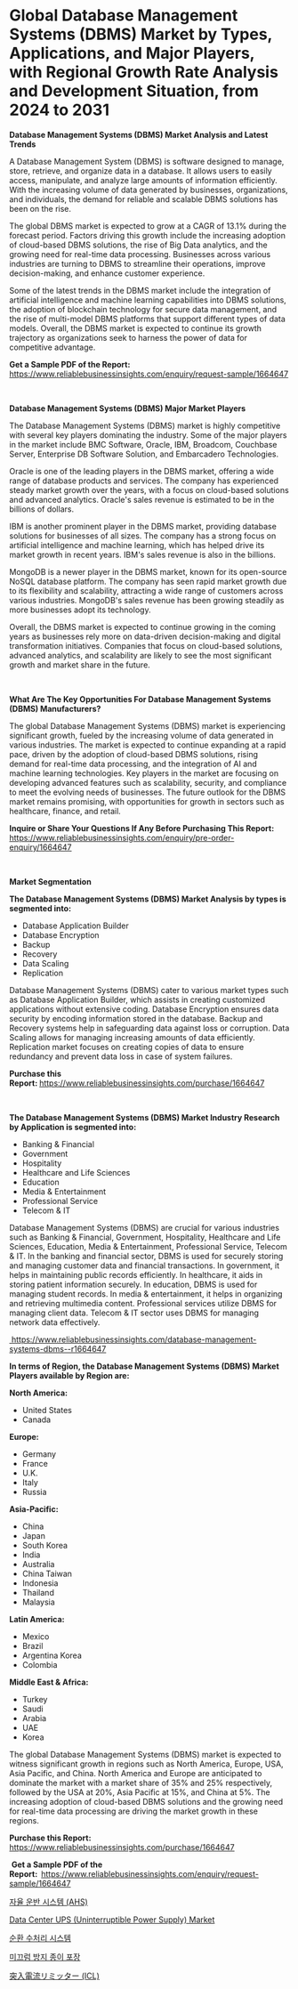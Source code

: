 <p><h1>Global Database Management Systems (DBMS) Market by Types, Applications, and Major Players, with Regional Growth Rate Analysis and Development Situation, from 2024 to 2031</h1></p><p><strong>Database Management Systems (DBMS) Market Analysis and Latest Trends</strong></p>
<p><p>A Database Management System (DBMS) is software designed to manage, store, retrieve, and organize data in a database. It allows users to easily access, manipulate, and analyze large amounts of information efficiently. With the increasing volume of data generated by businesses, organizations, and individuals, the demand for reliable and scalable DBMS solutions has been on the rise.</p><p>The global DBMS market is expected to grow at a CAGR of 13.1% during the forecast period. Factors driving this growth include the increasing adoption of cloud-based DBMS solutions, the rise of Big Data analytics, and the growing need for real-time data processing. Businesses across various industries are turning to DBMS to streamline their operations, improve decision-making, and enhance customer experience.</p><p>Some of the latest trends in the DBMS market include the integration of artificial intelligence and machine learning capabilities into DBMS solutions, the adoption of blockchain technology for secure data management, and the rise of multi-model DBMS platforms that support different types of data models. Overall, the DBMS market is expected to continue its growth trajectory as organizations seek to harness the power of data for competitive advantage.</p></p>
<p><strong>Get a Sample PDF of the Report:&nbsp;</strong> <a href="https://www.reliablebusinessinsights.com/enquiry/request-sample/1664647">https://www.reliablebusinessinsights.com/enquiry/request-sample/1664647</a></p>
<p>&nbsp;</p>
<p><strong>Database Management Systems (DBMS) Major Market Players</strong></p>
<p><p>The Database Management Systems (DBMS) market is highly competitive with several key players dominating the industry. Some of the major players in the market include BMC Software, Oracle, IBM, Broadcom, Couchbase Server, Enterprise DB Software Solution, and Embarcadero Technologies. </p><p>Oracle is one of the leading players in the DBMS market, offering a wide range of database products and services. The company has experienced steady market growth over the years, with a focus on cloud-based solutions and advanced analytics. Oracle's sales revenue is estimated to be in the billions of dollars.</p><p>IBM is another prominent player in the DBMS market, providing database solutions for businesses of all sizes. The company has a strong focus on artificial intelligence and machine learning, which has helped drive its market growth in recent years. IBM's sales revenue is also in the billions.</p><p>MongoDB is a newer player in the DBMS market, known for its open-source NoSQL database platform. The company has seen rapid market growth due to its flexibility and scalability, attracting a wide range of customers across various industries. MongoDB's sales revenue has been growing steadily as more businesses adopt its technology.</p><p>Overall, the DBMS market is expected to continue growing in the coming years as businesses rely more on data-driven decision-making and digital transformation initiatives. Companies that focus on cloud-based solutions, advanced analytics, and scalability are likely to see the most significant growth and market share in the future.</p></p>
<p>&nbsp;</p>
<p><strong>What Are The Key Opportunities For Database Management Systems (DBMS) Manufacturers?</strong></p>
<p><p>The global Database Management Systems (DBMS) market is experiencing significant growth, fueled by the increasing volume of data generated in various industries. The market is expected to continue expanding at a rapid pace, driven by the adoption of cloud-based DBMS solutions, rising demand for real-time data processing, and the integration of AI and machine learning technologies. Key players in the market are focusing on developing advanced features such as scalability, security, and compliance to meet the evolving needs of businesses. The future outlook for the DBMS market remains promising, with opportunities for growth in sectors such as healthcare, finance, and retail.</p></p>
<p><strong>Inquire or Share Your Questions If Any Before Purchasing This Report:</strong> <a href="https://www.reliablebusinessinsights.com/enquiry/pre-order-enquiry/1664647">https://www.reliablebusinessinsights.com/enquiry/pre-order-enquiry/1664647</a></p>
<p>&nbsp;</p>
<p><strong>Market Segmentation</strong></p>
<p><strong>The Database Management Systems (DBMS) Market Analysis by types is segmented into:</strong></p>
<p><ul><li>Database Application Builder</li><li>Database Encryption</li><li>Backup</li><li>Recovery</li><li>Data Scaling</li><li>Replication</li></ul></p>
<p><p>Database Management Systems (DBMS) cater to various market types such as Database Application Builder, which assists in creating customized applications without extensive coding. Database Encryption ensures data security by encoding information stored in the database. Backup and Recovery systems help in safeguarding data against loss or corruption. Data Scaling allows for managing increasing amounts of data efficiently. Replication market focuses on creating copies of data to ensure redundancy and prevent data loss in case of system failures.</p></p>
<p><strong>Purchase this Report:&nbsp;</strong><a href="https://www.reliablebusinessinsights.com/purchase/1664647">https://www.reliablebusinessinsights.com/purchase/1664647</a></p>
<p>&nbsp;</p>
<p><strong>The Database Management Systems (DBMS) Market Industry Research by Application is segmented into:</strong></p>
<p><ul><li>Banking & Financial</li><li>Government</li><li>Hospitality</li><li>Healthcare and Life Sciences</li><li>Education</li><li>Media & Entertainment</li><li>Professional Service</li><li>Telecom & IT</li></ul></p>
<p><p>Database Management Systems (DBMS) are crucial for various industries such as Banking & Financial, Government, Hospitality, Healthcare and Life Sciences, Education, Media & Entertainment, Professional Service, Telecom & IT. In the banking and financial sector, DBMS is used for securely storing and managing customer data and financial transactions. In government, it helps in maintaining public records efficiently. In healthcare, it aids in storing patient information securely. In education, DBMS is used for managing student records. In media & entertainment, it helps in organizing and retrieving multimedia content. Professional services utilize DBMS for managing client data. Telecom & IT sector uses DBMS for managing network data effectively.</p></p>
<p><a href="https://www.reliablebusinessinsights.com/database-management-systems-dbms--r1664647">&nbsp;https://www.reliablebusinessinsights.com/database-management-systems-dbms--r1664647</a></p>
<p><strong>In terms of Region, the Database Management Systems (DBMS) Market Players available by Region are:</strong></p>
<p>
    <p> <strong> North America: </strong>
        <ul>
            <li>United States</li>
            <li>Canada</li>
        </ul>
        </p> 
    <p> <strong> Europe: </strong>
        <ul>
            <li>Germany</li>
            <li>France</li>
            <li>U.K.</li>
            <li>Italy</li>
            <li>Russia</li>
        </ul>
        </p> 
    <p> <strong> Asia-Pacific: </strong>
        <ul>
            <li>China</li>
            <li>Japan</li>
            <li>South Korea</li>
            <li>India</li>
            <li>Australia</li>
            <li>China Taiwan</li>
            <li>Indonesia</li>
            <li>Thailand</li>
            <li>Malaysia</li>
        </ul>
        </p> 
    <p> <strong> Latin America: </strong>
        <ul>
            <li>Mexico</li>
            <li>Brazil</li>
            <li>Argentina Korea</li>
            <li>Colombia</li>
        </ul>
        </p> 
    <p> <strong> Middle East & Africa: </strong>
        <ul>
            <li>Turkey</li>
            <li>Saudi</li>
            <li>Arabia</li>
            <li>UAE</li>
            <li>Korea</li>
        </ul>
    </p>
    </p>
<p><p>The global Database Management Systems (DBMS) market is expected to witness significant growth in regions such as North America, Europe, USA, Asia Pacific, and China. North America and Europe are anticipated to dominate the market with a market share of 35% and 25% respectively, followed by the USA at 20%, Asia Pacific at 15%, and China at 5%. The increasing adoption of cloud-based DBMS solutions and the growing need for real-time data processing are driving the market growth in these regions.</p></p>
<p><strong>Purchase this Report: </strong><a href="https://www.reliablebusinessinsights.com/purchase/1664647">https://www.reliablebusinessinsights.com/purchase/1664647</a></p>
<p>&nbsp;<strong>Get a Sample PDF of the Report:&nbsp;&nbsp;</strong><a href="https://www.reliablebusinessinsights.com/enquiry/request-sample/1664647">https://www.reliablebusinessinsights.com/enquiry/request-sample/1664647</a></p>
<p><strong></strong></p>
<p><p><a href="https://medium.com/@axintepreda1/%EC%9E%90%EC%9C%A8%EC%9A%B4%EB%B0%98%EC%8B%9C%EC%8A%A4%ED%85%9C-ahs-%EC%8B%9C%EC%9E%A5-%EA%B7%9C%EB%AA%A8-cagr-%EC%B6%94%EC%84%B8-2024-2030-9e4abd3bf535">자율 운반 시스템 (AHS)</a></p><p><a href="https://github.com/DeonteStanton2023/Market-Research-Report-List-1/blob/main/data-center-ups-uninterruptible-power-supply-market.md">Data Center UPS (Uninterruptible Power Supply) Market</a></p><p><a href="https://github.com/fredrickeglers/Market-Research-Report-List-2/blob/main/376226888446.md">순환 수처리 시스템</a></p><p><a href="https://medium.com/@seanturner6262/%EB%B6%80%EB%93%A4%EB%B6%80%EB%93%A4%ED%95%98%EC%A7%80-%EC%95%8A%EC%9D%80-%EC%A2%85%EC%9D%B4-%ED%8F%AC%EC%9E%A5-%EC%8B%9C%EC%9E%A5-%EB%B6%84%EC%84%9D-%EA%B7%B8-cagr-%EC%8B%9C%EC%9E%A5-%EC%84%B8%EB%B6%84%ED%99%94-%EB%B0%8F-%EC%A0%84-%EC%84%B8%EA%B3%84-%EC%82%B0%EC%97%85-%EA%B0%9C%EC%9A%94-219f3e31736f">미끄럼 방지 종이 포장</a></p><p><a href="https://github.com/MosesSpinka1914/Market-Research-Report-List-1/blob/main/959307996837.md">突入電流リミッター (ICL)</a></p></p>